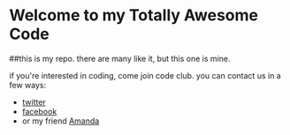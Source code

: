 Welcome to my Totally Awesome Code
======
##this is my repo. there are many like it, but this one is mine.  

if you're interested in coding, come join code club. you can contact us in a few ways:
* [twitter](http://twitter.com/oknerdygirls)
* [facebook](http://www.facebook.com/groups/175694952561221/)
* or my friend [Amanda](http://twitter.com/amandaharlin)
